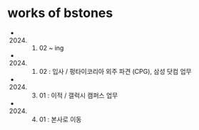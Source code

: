 # works of bstones
- 2024. 01. 02 ~ ing
- 2024. 01. 02 : 입사 / 펑타이코리아 외주 파견 (CPG), 삼성 닷컴 업무
- 2024. 03. 01 : 이적 / 갤럭시 캠퍼스 업무
- 2024. 04. 01 : 본사로 이동
